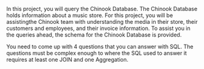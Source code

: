 In this project, you will query the Chinook Database. The Chinook Database holds information about a music store. For this project, you will be assistingthe Chinook team with understanding the media in their store, their customers and employees, and their invoice information. To assist you in the queries ahead, the schema for the Chinook Database is provided.  

You need to come up with 4 questions that you can answer with SQL. The questions must be complex enough to where the SQL used to answer it requires at least one JOIN and one Aggregation.
